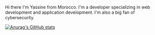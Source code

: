 Hi there 
I'm Yassine from Morocco. I'm a developer specializing in web development and application development. I'm also a big fan of cybersecurity.

[![Anurag's GitHub stats](https://github-readme-stats.vercel.app/api?username=Yass1203)](https://github.com/anuraghazra/github-readme-stats)
